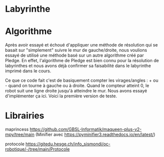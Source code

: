 # Labyrinthe

# Algorithme
Après avoir essayé et échoué d'appliquer une méthode de résolution qui se basait sur "simplement" suivre le mur de gauche/droite, nous voulions essayé de utilisé une méthode basé sur un autre algorithme créé par Pledge. En effet, l'algorithme de Pledge est bien connu pour la résolution de labyrinthes et nous avons déjà confirmer sa faisabilité dans le labyrinthe imprimé dans le cours. 

Ce que ce code fait c'est de basiquement compter les virages/angles : + ou - quand on tourne à gauche ou à droite. Quand le compteur atteint 0, le robot suit une ligne droite jusqu'à atteindre le mur. Nous avons essayé d'implémenter ça ici. Voici la première version de teste.

# Librairies

maprincess  https://github.com/GBSL-Informatik/maqueen-plus-v2-mpy/tree/main 
(Minifier avec https://pyminifier3.readthedocs.io/en/latest/)
 
protocole   https://gitedu.hesge.ch/info_sismondi/oc-robotique/-/tree/main/Protocole
